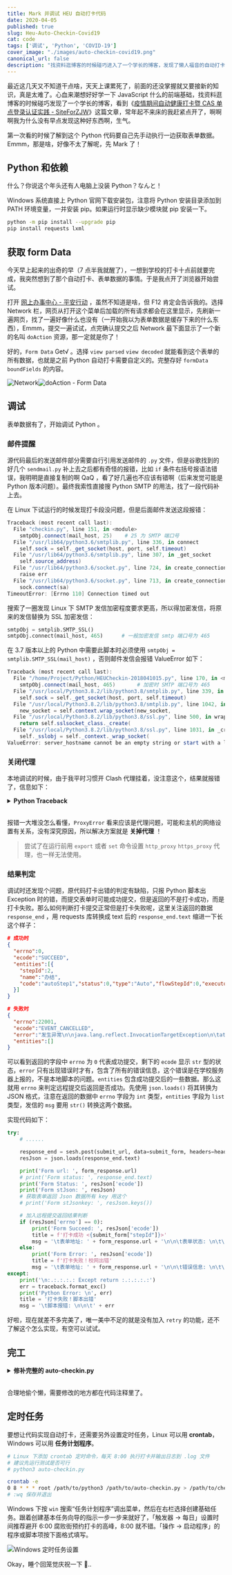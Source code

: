 ```yaml
---
title: Mark 并调试 HEU 自动打卡代码
date: 2020-04-05
published: true
slug: Heu-Auto-Checkin-Covid19
cat: code
tags: ['调试', 'Python', 'COVID-19']
cover_image: "./images/auto-checkin-covid19.png"
canonical_url: false
description: "找资料逛博客的时候碰巧进入了一个学长的博客，发现了懒人福音的自动打卡 Python 脚本。本文记录 Python 萌新的调试过程（造轮子不行，用轮子一流.."
---
```


最近这几天又不知道干点啥，天天上课累死了，前面的还没掌握就又要接新的知识，真是太难了。心血来潮想好好学一下 JavaScript 什么的前端基础，找资料逛博客的时候碰巧发现了一个学长的博客，看到《[疫情期间自动健康打卡暨 CAS 单点登录认证实践 - SiteForZJW](https://zjw1.top/2020/03/10/auto_checkin_during_covid19_and_cas_sso_learning/)》这篇文章，常年起不来床的我赶紧点开了，啊啊啊我为什么没有早点发现这种好东西啊，生气。

第一次看的时候了解到这个 Python 代码要自己先手动执行一边获取表单数据。Emmm，那是啥，好像不太了解呢，先 Mark 了！

## Python 和依赖

什么？你说这个年头还有人电脑上没装 Python？なんと！

Windows 系统直接上 Python 官网下载安装包，注意将 Python 安装目录添加到 PATH 环境变量，一并安装 pip。如果运行时显示缺少模块就 pip 安装一下。

```bash
python -m pip install --upgrade pip
pip install requests lxml
```

## 获取 form Data

今天早上起来的出奇的早（7 点半我就醒了），一想到学校的打卡十点前就要完成，我突然想到了那个自动打卡、表单数据的事情。于是我点开了浏览器开始尝试。

打开 [网上办事中心 - 平安行动](http://one.hrbeu.edu.cn/infoplus/form/JKXXSB/start) ，虽然不知道是啥，但 F12 肯定会告诉我的。选择 Network 栏，网页从打开这个菜单后加载的所有请求都会在这里显示，先刷新一遍网页，找了一遍好像什么也没有（一开始我以为表单数据是缓存下来的什么东西），Emmm，提交一遍试试，点完确认提交之后 Network 最下面显示了一个新的名叫 `doAction` 资源，那一定就是你了！

好的，`Form Data` Get√ 。选择 `view parsed` `view decoded` 就能看到这个表单的所有数据，也就是之前 Python 自动打卡需要自定义的。完整存好 `formData` `boundFields` 的内容。

![Network](./images/post/heu-checkin1.png)![doAction - Form Data](./images/post/heu-checkin2.png)

## 调试

表单数据有了，开始调试 Python 。

### 邮件提醒

源代码最后的发送邮件部分需要自行引用发送邮件的 `.py` 文件，但是谷歌找到的好几个 `sendmail.py` 补上去之后都有奇怪的报错，比如 `if` 条件右括号报语法错误，我明明是直接复制的啊 QaQ ，看了好几遍也不应该有错啊（后来发觉可能是 Python 版本问题）。最终我索性直接搜 Python SMTP 的用法，找了一段代码补上去。

在 Linux 下试运行的时候发现打卡段没问题，但是后面邮件发送这段报错：

```powershell
Traceback (most recent call last):
  File "checkin.py", line 151, in <module>
    smtpObj.connect(mail_host, 25)    # 25 为 SMTP 端口号
  File "/usr/lib64/python3.6/smtplib.py", line 336, in connect
    self.sock = self._get_socket(host, port, self.timeout)
  File "/usr/lib64/python3.6/smtplib.py", line 307, in _get_socket
    self.source_address)
  File "/usr/lib64/python3.6/socket.py", line 724, in create_connection
    raise err
  File "/usr/lib64/python3.6/socket.py", line 713, in create_connection
    sock.connect(sa)
TimeoutError: [Errno 110] Connection timed out
```

搜索了一圈发现 Linux 下 SMTP 发信加密程度要求更高，所以得加密发信，将原来的发信替换为 SSL 加密发信：

```python
smtpObj = smtplib.SMTP_SSL() 
smtpObj.connect(mail_host, 465)      # 一般加密发信 smtp 端口号为 465
```

在 3.7 版本以上的 Python 中需要此脚本时必须使用 `smtpObj = smtplib.SMTP_SSL(mail_host)` ，否则邮件发信会报错 ValueError 如下：

```powershell
Traceback (most recent call last):
  File "/home/Project/Python/HEUCheckin-2018041015.py", line 170, in <module>
    smtpObj.connect(mail_host, 465)       # 加密时 SMTP 端口号为 465
  File "/usr/local/Python3.8.2/lib/python3.8/smtplib.py", line 339, in connect
    self.sock = self._get_socket(host, port, self.timeout)
  File "/usr/local/Python3.8.2/lib/python3.8/smtplib.py", line 1042, in _get_socket
    new_socket = self.context.wrap_socket(new_socket,
  File "/usr/local/Python3.8.2/lib/python3.8/ssl.py", line 500, in wrap_socket
    return self.sslsocket_class._create(
  File "/usr/local/Python3.8.2/lib/python3.8/ssl.py", line 1031, in _create
    self._sslobj = self._context._wrap_socket(
ValueError: server_hostname cannot be an empty string or start with a leading dot.
```

### 关闭代理

本地调试的时候，由于我平时习惯开 Clash 代理挂着，没注意这个，结果就报错了，信息如下：


<details><summary><strong>Python Traceback</strong></summary><br />


```powershell
Traceback (most recent call last):
  File "D:\Python\Python38-64\lib\site-packages\urllib3\connectionpool.py", line 665, in urlopen
    httplib_response = self._make_request(
  File "D:\Python\Python38-64\lib\site-packages\urllib3\connectionpool.py", line 421, in _make_request
    six.raise_from(e, None)
  File "<string>", line 3, in raise_from
  File "D:\Python\Python38-64\lib\site-packages\urllib3\connectionpool.py", line 416, in _make_request
    httplib_response = conn.getresponse()
  File "D:\Python\Python38-64\lib\http\client.py", line 1322, in getresponse
    response.begin()
  File "D:\Python\Python38-64\lib\http\client.py", line 303, in begin
    version, status, reason = self._read_status()
  File "D:\Python\Python38-64\lib\http\client.py", line 272, in _read_status
    raise RemoteDisconnected("Remote end closed connection without"
http.client.RemoteDisconnected: Remote end closed connection without response

During handling of the above exception, another exception occurred:

Traceback (most recent call last):
  File "D:\Python\Python38-64\lib\site-packages\requests\adapters.py", line 439, in send
    resp = conn.urlopen(
  File "D:\Python\Python38-64\lib\site-packages\urllib3\connectionpool.py", line 719, in urlopen
    retries = retries.increment(
  File "D:\Python\Python38-64\lib\site-packages\urllib3\util\retry.py", line 436, in increment
    raise MaxRetryError(_pool, url, error or ResponseError(cause))
urllib3.exceptions.MaxRetryError: HTTPConnectionPool(host='127.0.0.1', port=7890): Max retries exceeded with url: http://cas.hrbeu.edu.cn/cas/login?service=http%3A%2F%2Fjkgc.hrbeu.edu.cn%2Finfoplus%2Flogin%3FretUrl%3Dhttp%253A%252F%252Fjkgc.hrbeu.edu.cn%252Finfoplus%252Fform%252FJSXNYQSBtest%252Fstart%253Fticket%253DST-3779417-6SDr7iRPSkJxSd3MFyNd-cas01.example.org (Caused by ProxyError('Cannot connect to proxy.', RemoteDisconnected('Remote end closed connection without response')))

During handling of the above exception, another exception occurred:

Traceback (most recent call last):
  File "d:/workshop/PythonProject/CheckIn/checkin.py", line 61, in <module>
    response302 = sesh.post(req.url, data=user_form, headers=headers)
  File "D:\Python\Python38-64\lib\site-packages\requests\sessions.py", line 578, in post
    return self.request('POST', url, data=data, json=json, **kwargs)
  File "D:\Python\Python38-64\lib\site-packages\requests\sessions.py", line 530, in request
    resp = self.send(prep, **send_kwargs)
  File "D:\Python\Python38-64\lib\site-packages\requests\sessions.py", line 665, in send
    history = [resp for resp in gen] if allow_redirects else []
  File "D:\Python\Python38-64\lib\site-packages\requests\sessions.py", line 665, in <listcomp>
    history = [resp for resp in gen] if allow_redirects else []
  File "D:\Python\Python38-64\lib\site-packages\requests\sessions.py", line 237, in resolve_redirects
    resp = self.send(
  File "D:\Python\Python38-64\lib\site-packages\requests\sessions.py", line 643, in send
    r = adapter.send(request, **kwargs)
  File "D:\Python\Python38-64\lib\site-packages\requests\adapters.py", line 510, in send
    raise ProxyError(e, request=request)
requests.exceptions.ProxyError: HTTPConnectionPool(host='127.0.0.1', port=7890): Max retries exceeded with url: http://cas.hrbeu.edu.cn/cas/login?service=http%3A%2F%2Fjkgc.hrbeu.edu.cn%2Finfoplus%2Flogin%3FretUrl%3Dhttp%253A%252F%252Fjkgc.hrbeu.edu.cn%252Finfoplus%252Fform%252FJSXNYQSBtest%252Fstart%253Fticket%253DST-3779417-6SDr7iRPSkJxSd3MFyNd-cas01.example.org (Caused by ProxyError('Cannot connect to proxy.', RemoteDisconnected('Remote end closed connection without response')))
```


</details><br />


报错一大堆没怎么看懂，`ProxyError` 看来应该是代理问题，可能和主机的网络设置有关系，没有深究原因，所以解决方案就是 **关掉代理** ！

> 尝试了在运行前用 `export` 或者 `set` 命令设置 `http_proxy` `https_proxy` 代理，也一样无法使用。

### 结果判定

调试时还发现个问题，原代码打卡出错的判定有缺陷，只报 Python 脚本出 Exception 时的错，而提交表单时可能成功提交，但是返回的不是打卡成功，而是打卡失败。那么如何判断打卡提交正常但是打卡失败呢，这里关注返回的数据 `response_end` ，用 requests 库转换成 text 后的 `response_end.text` 缩进一下长这个样子：

```json
# 成功时
{
  "errno":0,
  "ecode":"SUCCEED",
  "entities":[{
    "stepId":2,
    "name":"办结",
    "code":"autoStep1","status":0,"type":"Auto","flowStepId":0,"executorSelection":0,"timestamp":0,"posts":[],"users":[],"parallel":false,"hasInstantNotification":false,"hasCarbonCopy":false,"entryId":2797847,"entryStatus":0,"entryRelease":false
  }]
}

# 失败时
{
  "errno":22001,
  "ecode":"EVENT_CANCELLED",
  "error":"发生异常\n\njava.lang.reflect.InvocationTargetException\n\tat sun.reflect.GeneratedMethodAccessor457.invoke(Unknown Source)\n\t...\n",
  "entities":[]
}
```

可以看到返回的字段中 `errno` 为 `0` 代表成功提交，剩下的 `ecode` 显示 `str` 型的状态，`error` 只有出现错误时才有，包含了所有的错误信息，这个错误是在学校服务器上报的，不是本地脚本的问题。`entities` 包含成功提交后的一些数据。那么这就用 `errno` 来判定远程提交后返回是否成功。先使用 `json.loads()` 将其转换为 JSON 格式，注意在返回的数据中 `errno` 字段为 `int` 类型，`entities` 字段为 `list` 类型，发信的 `msg` 要用 `str()` 转换这两个数据。

实现代码如下：

```python
try:
    # ......

    response_end = sesh.post(submit_url, data=submit_form, headers=headers)
    resJson = json.loads(response_end.text)

    print('Form url: ', form_response.url)
    # print('Form status: ', response_end.text)
    print('Form Status: ', resJson['ecode'])
    print('Form stJson: ', resJson)
    # 获取表单返回 Json 数据所有 key 用这个
    # print('Form stJsonkey: ', resJson.keys())

    # 加入远程提交返回结果判断
    if (resJson['errno'] == 0):
        print('Form Succeed: ', resJson['ecode'])
        title = f'打卡成功 <{submit_form["stepId"]}>'
        msg = '\t表单地址: ' + form_response.url + '\n\n\t表单状态: \n\t\terrno：' + str(resJson['errno']) + '\n\t\tecode：' + str(resJson['ecode']) + '\n\t\tentities：' + str(resJson['entities']) + '\n\n\n\t完整返回：' + response_end.text
    else:
        print('Form Error: ', resJson['ecode'])
        title = f'打卡失败！校网出错'
        msg = '\t表单地址: ' + form_response.url + '\n\n\t错误信息: \n\t\terrno：' + str(resJson['errno']) + '\n\t\tecode：' + str(resJson['ecode']) + '\n\t\tentities：' + str(resJson['entities']) + '\n\n\n\t完整返回：' + response_end.text
except:
    print('\n:.:.:.:.: Except return :.:.:.:.:')
    err = traceback.format_exc()
    print('Python Error: \n', err)
    title = '打卡失败！脚本出错'
    msg = '\t脚本报错: \n\n\t' + err
```

好啦，现在就差不多完美了，唯一美中不足的就是没有加入 `retry` 的功能，还不了解这个怎么实现，有空可以试试。

## 完工


<details><summary><strong>修补完整的 auto-checkin.py</strong></summary><br />


```python
#!/usr/bin/env python3
# -*- coding: UTF-8 -*-

"""
平安行动自动打卡

Created on 2020-04-13 20:20
@author: ZhangJiawei & Monst.x
"""

import requests
import lxml.html
import re
import json
import random
import time
import smtplib
import traceback

headers = {
    "Accept": "text/html,application/xhtml+xml,application/xml;q=0.9,image/webp,image/apng,*/*;q=0.8,application/signed-exchange;v=b3;q=0.9",
    "Accept-Encoding": "gzip, deflate, br",
    "Accept-Language": "zh-CN",
    "Cache-Control": "max-age=0",
    "Connection": "keep-alive",
    "Content-Type": "application/x-www-form-urlencoded",
    "Cookie": "MESSAGE_TICKET=%7B%22times%22%3A0%7D; ",
    "Host": "cas.hrbeu.edu.cn",
    "Referer": "https://cas.hrbeu.edu.cn/cas/login?service=http%3A%2F%2Fjkgc.hrbeu.edu.cn%2Finfoplus%2Flogin%3FretUrl%3Dhttp%253A%252F%252Fjkgc.hrbeu.edu.cn%252Finfoplus%252Fform%252FJSXNYQSBtest%252Fstart",
    "Upgrade-Insecure-Requests": "1",
    "User-Agent": "Mozilla/5.0 (Windows NT 10.0; Win64; x64) AppleWebKit/537.36 (KHTML, like Gecko) Chrome/70.0.3538.102 Safari/537.36 Edge/18.18362"
}

data = {
    "username":"studentNumber",                # 学号
    "password":"password"                      # 教务处密码
}
def findStr(source, target):
    return source.find(target) != -1
title = ""
msg = ""

try:
    #get
    url_login = 'https://cas.hrbeu.edu.cn/cas/login?service=http%3A%2F%2Fjkgc.hrbeu.edu.cn%2Finfoplus%2Fform%2FJSXNYQSBtest%2Fstart'
    print("Begin to login ...")
    sesh = requests.session()
    req = sesh.get(url_login)
    html_content = req.text

    #post
    login_html = lxml.html.fromstring(html_content)
    hidden_inputs=login_html.xpath(r'//div[@id="main"]//input[@type="hidden"]')
    user_form = {x.attrib["name"] : x.attrib["value"] for x in hidden_inputs}

    user_form["username"]=data['username']
    user_form["password"]=data['password']
    user_form["captcha"]=''
    user_form["submit"]='登 录'
    headers['Cookie'] = headers['Cookie'] + req.headers['Set-cookie']

    req.url = f'https://cas.hrbeu.edu.cn/cas/login;jsessionid={req.cookies.get("JSESSIONID")}?service=http%3A%2F%2Fjkgc.hrbeu.edu.cn%2Finfoplus%2Fform%2FJSXNYQSBtest%2Fstart'
    response302 = sesh.post(req.url, data=user_form, headers=headers)
    casRes = response302.history[0]
    print("CAS response header", findStr(casRes.headers['Set-Cookie'],'CASTGC'))

    #get
    jkgc_response = sesh.get(response302.url)

    #post
    headers['Accept'] = '*/*'
    headers['Cookie'] = jkgc_response.request.headers['Cookie']
    headers['Host'] = 'jkgc.hrbeu.edu.cn'
    headers['Referer'] = jkgc_response.url
    jkgc_html = lxml.html.fromstring(jkgc_response.text)
    csrfToken = jkgc_html.xpath(r'//meta[@itemscope="csrfToken"]')
    csrfToken = csrfToken.pop().attrib["content"]
    jkgc_form = {
        'idc': 'JSXNYQSBtest',
        'release': '',
        'csrfToken': csrfToken,
        'formData': {
            '_VAR_URL': jkgc_response.url,
            '_VAR_URL_Attr': {
                'ticket': re.match(r'.*ticket=(.*)', jkgc_response.url).group(1)
            }
        }
    }
    jkgc_form['formData'] = json.dumps(jkgc_form['formData'])
    jkgc_url = 'http://jkgc.hrbeu.edu.cn/infoplus/interface/start'
    response3 = sesh.post(jkgc_url, data=jkgc_form, headers=headers)

    #get
    form_url = json.loads(response3.text)['entities'][0]
    form_response = sesh.get(form_url)

    #post
    headers['Accept'] = 'application/json, text/javascript, */*; q=0.01'
    headers['Referer'] = form_url
    headers['X-Requested-With'] = 'XMLHttpRequest'
    submit_url = 'http://jkgc.hrbeu.edu.cn/infoplus/interface/doAction'

    submit_html = lxml.html.fromstring(form_response.text)
    csrfToken2 = submit_html.xpath(r'//meta[@itemscope="csrfToken"]')
    csrfToken2 = csrfToken2.pop().attrib["content"]

    submit_form = {
        'actionId': '1',
        # boundFields 修改位置
        'boundFields': 'fieldCXXXdqszdjtx,fieldCXXXjtgjbc,...',
        'csrfToken': csrfToken2,
        # formData 修改位置
        'formData': r'{"_VAR_EXECUTE_INDEP_ORGANIZE_Name":"学院","_VAR_ACTION_INDEP_ORGANIZES_Codes":"xxxxx",...}',
        'lang': 'zh',
        'nextUsers': '{}',
        'rand': str(random.random() * 999),
        'remark': '',
        'stepId': re.match(r'.*form/(\d*?)/',form_response.url).group(1),
        'timestamp': str(int(time.time()+0.5))
    }
    response_end = sesh.post(submit_url, data=submit_form, headers=headers)
    resJson = json.loads(response_end.text)

    ## 表单填写完成，返回结果
    print('Form url: ', form_response.url)
    # print('Form status: ', response_end.text)
    print('Form Status: ', resJson['ecode'])
    print('Form stJson: ', resJson)
    # 获取表单返回 Json 数据所有 key 用这个
    # print('Form stJsonkey: ', resJson.keys())

    if (resJson['errno'] == 0):
        print('Form Succeed: ', resJson['ecode'])
        title = f'打卡成功 <{submit_form["stepId"]}>'
        msg = '\t表单地址: ' + form_response.url + '\n\n\t表单状态: \n\t\terrno：' + str(resJson['errno']) + '\n\t\tecode：' + str(resJson['ecode']) + '\n\t\tentities：' + str(resJson['entities']) + '\n\n\n\t完整返回：' + response_end.text
    else:
        print('Form Error: ', resJson['ecode'])
        title = f'打卡失败！校网出错'
        msg = '\t表单地址: ' + form_response.url + '\n\n\t错误信息: \n\t\terrno：' + str(resJson['errno']) + '\n\t\tecode：' + str(resJson['ecode']) + '\n\t\tentities：' + str(resJson['entities']) + '\n\n\n\t完整返回：' + response_end.text
except:
    print('\n:.:.:.:.: Except return :.:.:.:.:')
    err = traceback.format_exc()
    print('Python Error: \n', err)
    title = '打卡失败！脚本出错'
    msg = '\t脚本报错: \n\n\t' + err
finally:
    print('\n:.:.:.:.: Finally :.:.:.:.:')
    ## 发送邮件
    # import sendmail     ## 这个是普通.py文件，不是Python库
    # sendmail.sendmail(title, msg)

    from email.mime.text import MIMEText
    from email.header import Header
 
    # 第三方 SMTP 服务
    mail_host="smtp.exmail.qq.com"                 # 设置 smtp 服务器
    mail_user="example@example.com"                # smtp 发信邮箱用户名
    mail_pass="emailpassword"                      # smtp 发信邮箱密码
    sender = '1@example.com'                       # 发信邮箱显示
    receivers = ['2@example.com']                  # 修改为收件人邮箱，多邮箱以数组形式写
    message = MIMEText(msg, 'plain', 'utf-8')
    message['From'] = Header("1@example.com", 'utf-8')        # 发件人邮箱
    message['To'] =  Header("2@example.com", 'utf-8')         # 收件人邮箱
    subject = title
    message['Subject'] = Header(subject, 'utf-8')
    try:
        # smtpObj = smtplib.SMTP()              # 使用一般发信
        # smtpObj.connect(mail_host, 25)        # 不加密时 SMTP 端口号为 25
        # smtpObj = smtplib.SMTP_SSL()          # Python 3.7 以下版本 SSL 加密发信
        smtpObj = smtplib.SMTP_SSL(mail_host)   # Python 3.7 及以上版本 SSL 加密发信
        smtpObj.connect(mail_host, 465)         # 加密时 SMTP 端口号为 465
        smtpObj.login(mail_user,mail_pass)
        smtpObj.sendmail(sender, receivers, message.as_string())
        print ("Success: The email was sent successfully")
    except smtplib.SMTPException:
        print ("Error: Can not send mail")
```


</details><br />


合理地偷个懒，需要修改的地方都在代码注释里了。

## 定时任务

要想让代码实现自动打卡，还需要另外设置定时任务，Linux 可以用 **crontab**，Windows 可以用 **任务计划程序**。

```bash
# Linux 下添加 crontab 定时命令，每天 8:00 执行打卡并输出日志到 .log 文件
# 建议先运行测试是否可行
# python3 auto-checkin.py

crontab -e
0 8 * * * root /path/to/python3 /path/to/auto-checkin.py > /path/to/checkin.log
# :wq 保存并退出
```

Windows 下按 `win` 搜索“任务计划程序”调出菜单，然后在右栏选择创建基础任务。跟着创建基本任务向导的指示一步一步来就好了，「触发器 -> 每日」设置时间推荐避开 6:00 腐败街预约打卡的高峰，8:00 就不错。「操作 -> 启动程序」的程序或脚本项按下面格式填写。

![Windows 定时任务设置](./images/post/heu-autotask.png)

Okay，睡个回笼觉庆祝一下 🥳..